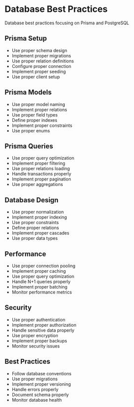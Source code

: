 # Database Best Practices

Database best practices focusing on Prisma and PostgreSQL

## Prisma Setup

- Use proper schema design
- Implement proper migrations
- Use proper relation definitions
- Configure proper connection
- Implement proper seeding
- Use proper client setup

## Prisma Models

- Use proper model naming
- Implement proper relations
- Use proper field types
- Define proper indexes
- Implement proper constraints
- Use proper enums

## Prisma Queries

- Use proper query optimization
- Implement proper filtering
- Use proper relations loading
- Handle transactions properly
- Implement proper pagination
- Use proper aggregations

## Database Design

- Use proper normalization
- Implement proper indexing
- Use proper constraints
- Define proper relations
- Implement proper cascades
- Use proper data types

## Performance

- Use proper connection pooling
- Implement proper caching
- Use proper query optimization
- Handle N+1 queries properly
- Implement proper batching
- Monitor performance metrics

## Security

- Use proper authentication
- Implement proper authorization
- Handle sensitive data properly
- Use proper encryption
- Implement proper backups
- Monitor security issues

## Best Practices

- Follow database conventions
- Use proper migrations
- Implement proper versioning
- Handle errors properly
- Document schema properly
- Monitor database health
